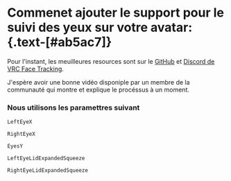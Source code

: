 <script setup>
import Alerts from '../../vue/alerts/Alerts.vue'
import { alerts } from '../../static/alerts'
</script>

# Commenet ajouter le support pour le suivi des yeux sur votre avatar: {.text-[#ab5ac7]}

Pour l'instant, les meuilleures resources sont sur le [GitHub](https://github.com/benaclejames/VRCFaceTracking/wiki/Eye-Tracking-Setup) et [Discord de VRC Face Tracking](https://discord.gg/Fh4FNehzKn).

J'espère avoir une bonne vidéo disponiple par un membre de la communauté qui montre et explique le procéssus à un moment.

### Nous utilisons les paramettres suivant

`LeftEyeX`

`RightEyeX`

`EyesY`

`LeftEyeLidExpandedSqueeze`

`RightEyeLidExpandedSqueeze`

<div align="center">
    <Alerts :options="alerts.vrc_avatar_setup">
        <template v-slot:content>
            <p>
               Nous ne supportons que les parametres float, Merci d'ajuster vos animations en conséquence.
            </p>
        </template>
    </Alerts>
</div>
